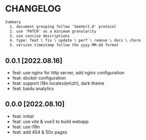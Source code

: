 # CHANGELOG

```txt
Summary
  1. document grouping follow 'SemVer2.0' protocol
  2. use 'PATCH' as a minimum granularity
  3. use concise descriptions
  4. type: feat \ fix \ update \ perf \ remove \ docs \ chore
  5. version timestamp follow the yyyy.MM.dd format
```

## 0.0.1 [2022.08.16]

- feat: use nginx for http server, add nginx configuration
- feat: docker configuration
- feat: support i18n locales(en\zh), dark theme
- feat: baidu analytics

## 0.0.0 [2022.08.10]

- feat: initial
- feat: use vite & vue3 to build webapp
- feat: use i18n
- feat: add 404 & 50x pages
